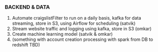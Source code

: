 

### BACKEND & DATA

1.	Automate craigslistFilter to run on a daily basis, kafka for data streaming, store in S3, using Airflow for scheduling (satvik)
2.	Stream website traffic and logging using kafka, store in S3 (omkar)
3.	Create machine learning model (satvik & omkar)
4.	(something with account creation processing with spark from DB to redshift TBD)

